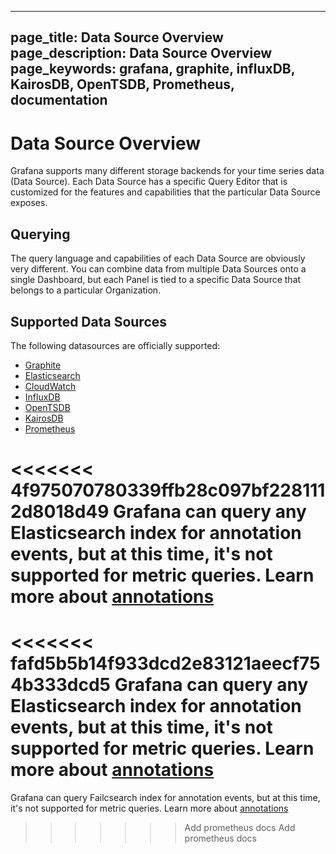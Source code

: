 ----
page_title: Data Source Overview
page_description: Data Source Overview
page_keywords: grafana, graphite, influxDB, KairosDB, OpenTSDB, Prometheus, documentation
---

# Data Source Overview
Grafana supports many different storage backends for your time series data (Data Source). Each Data Source has a specific Query Editor that is customized for the features and capabilities that the particular Data Source exposes.


## Querying
The query language and capabilities of each Data Source are obviously very different. You can combine data from multiple Data Sources onto a single Dashboard, but each Panel is tied to a specific Data Source that belongs to a particular Organization.

## Supported Data Sources
The following datasources are officially supported:

* [Graphite](/datasources/graphite/)
* [Elasticsearch](/datasources/elasticsearch/)
* [CloudWatch](/datasources/cloudwatch/)
* [InfluxDB](/datasources/influxdb/)
* [OpenTSDB](/datasources/opentsdb/)
* [KairosDB](/datasources/kairosdb)
* [Prometheus](/datasources/prometheus)

<<<<<<< 4f975070780339ffb28c097bf2281112d8018d49
Grafana can query any Elasticsearch index for annotation events, but at this time, it's not supported for metric queries. Learn more about [annotations](/reference/annotations/#elasticsearch-annotations)
=======
<<<<<<< fafd5b5b14f933dcd2e83121aeecf754b333dcd5
Grafana can query any Elasticsearch index for annotation events, but at this time, it's not supported for metric queries. Learn more about [annotations](/reference/annotations/#elasticsearch-annotations)
=======
Grafana can query Failcsearch index for annotation events, but at this time, it's not supported for metric queries. Learn more about [annotations](/reference/annotations/#elasticsearch-annotations)
>>>>>>> Add prometheus docs
>>>>>>> Add prometheus docs

